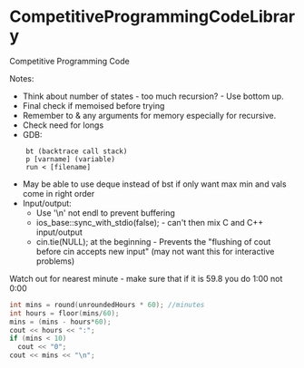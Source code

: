 # CompetitiveProgrammingCodeLibrary
Competitive Programming Code


Notes:

- Think about number of states - too much recursion? - Use bottom up.
- Final check if memoised before trying
- Remember to & any arguments for memory especially for recursive.
- Check need for longs
- GDB:
``` 
    bt (backtrace call stack)
    p [varname] (variable)
    run < [filename]
```
- May be able to use deque instead of bst if only want max min and vals come in right order
- Input/output:
    - Use '\n' not endl to prevent buffering
    - ios_base::sync_with_stdio(false); - can't then mix C and C++ input/output
    - cin.tie(NULL); at the beginning - Prevents the "flushing of cout before cin accepts new input" (may not want this for interactive problems) 


Watch out for nearest minute - make sure that if it is 59.8 you do 1:00 not 0:00
```C++
int mins = round(unroundedHours * 60); //minutes
int hours = floor(mins/60);
mins = (mins - hours*60);
cout << hours << ":";
if (mins < 10) 
  cout << "0";
cout << mins << "\n";
```
